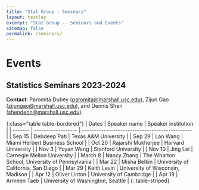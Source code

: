 ```yaml
---
title: "Stat Group - Seminars"
layout: textlay
excerpt: "Stat Group -- Seminars and Events"
sitemap: false
permalink: /seminars/
---
```


# Events

## Statistics Seminars 2023-2024

**Contact**: Paromita Dubey (paromita@marshall.usc.edu), Zijun Gao (zijungao@marshall.usc.edu), and Dennis Shen (shendenn@marshall.usc.edu).


{:class="table table-bordered"}
| Dates   | Speaker name       | Speaker institution                            |
| ------- | ------------------ | ---------------------------------------------- |
| Sep 15  | Debdeep Pati       | Texas A&M University                           |
| Sep 29  | Lan Wang           | Miami Herbert Business School                  |
| Oct 20  | Rajarshi Mukherjee | Harvard University                             |
| Nov 3   | Yuyan Wang         | Stanford University                            |
| Nov 10  | Jing Lei           | Carnegie Mellon University                     |
| March 8 | Nancy Zhang        | The Wharton School, University of Pennsylvania |
| Mar 22  | Misha Belkin       | University of California, San Diego            |
| Mar 29  | Keith Levin        | University of Wisconsin, Madison               |
| Apr 12  | Oliver Linton      | University of Cambridge                        |
| Apr 19  | Armeen Taeb        | University of Washington, Seattle              |
{:.table-striped}

